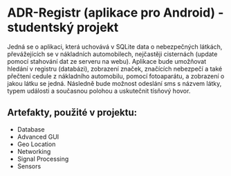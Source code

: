 # ADR-Registr (aplikace pro Android) - studentský projekt 
Jedná se o aplikaci, která uchovává v SQLite data o nebezpečných látkách, převážejících se v nákladních automobilech, nejčastěji cisternách (update pomocí stahování dat ze serveru na webu). Aplikace bude umožňovat hledání v registru (databázi), zobrazení značek, značících nebezpečí a také přečtení cedule z nákladního automobilu, pomocí fotoaparátu, a zobrazení o jakou látku se jedná. Následně bude možnost odeslání sms s názvem látky, typem události a současnou polohou a uskutečnit tísňový hovor.

## Artefakty, použité v projektu:
* Database
* Advanced GUI
* Geo Location 
* Networking
* Signal Processing
* Sensors
